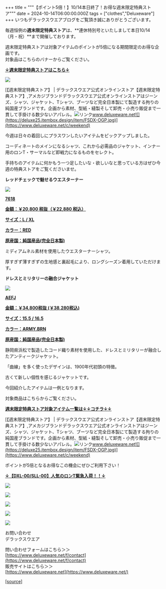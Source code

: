 +++
title = """【ポイント5倍！】10/14本日終了！お得な週末限定特典ストア"""
date = 2024-10-14T06:00:00.000Z
tags = ["clothes","Deluxeware"]
+++
いつもデラックスウエアブログをご覧頂き誠にありがとうございます。

毎週恒例の**週末限定特典ストア**は、**連休特別号といたしまして本日10/14（月・祝）**まで開催しております。

週末限定特典ストアは対象アイテムのポイントが5倍になる期間限定のお得な企画です。  
対象品はこちらのバナーからご覧ください。

**[↓週末限定特典ストアはこちら↓](https://www.deluxeware.net/c/weekend)**

[![](https://stat.ameba.jp/user_images/20240913/17/deluxeware/18/35/j/o1200050015485842080.jpg)](https://www.deluxeware.net/c/weekend)

[【週末限定特典ストア】 | デラックスウエア公式オンラインストア【週末限定特典ストア】,アメカジブランドデラックスウエア公式オンラインストアはジーンズ、シャツ、ジャケット、Tシャツ、ブーツなど完全日本製にて製造する拘りの純国産ブランドです。企画から素材、型紙・縫製そして卸売・小売り販促まで一貫して手掛ける数少ないアパレル。![リンク](https://c.stat100.ameba.jp/ameblo/symbols/v3.20.0/svg/gray/editor_link.svg)www.deluxeware.net![](https://deluxe25.itembox.design/item/FSDX-OGP.jpg)](https://www.deluxeware.net/c/weekend)

今週は日々の着回しにプラスワンしたいアイテムをピックアップしました。

コーディネートのメインになるシャツ、これから必需品のジャケット、インナー用のロンT・サーマルなど即戦力になるものをセレクト。

手持ちのアイテムに何かもう一つ足したいな・欲しいなと思っている方はぜひ今週の特典ストアをご覧くださいませ。

**レッドチェックで魅せるウエスターナー**

[![](https://stat.ameba.jp/user_images/20241011/10/deluxeware/95/4d/j/o0800100015496473899.jpg)](https://www.deluxeware.net/c/deluxeware/7618)

**[7618](https://www.deluxeware.net/c/deluxeware/7618)**

**[金額：￥20,800 税抜（￥22,880 税込）](https://www.deluxeware.net/c/deluxeware/7618)**

**[サイズ：L / XL](https://www.deluxeware.net/c/deluxeware/7618)**

**[カラー：RED](https://www.deluxeware.net/c/deluxeware/7618)**

**[原産国：純国産品(完全日本製)](https://www.deluxeware.net/c/deluxeware/7618)**

ミディアムネル素材を使用したウエスターナーシャツ。

厚すぎず薄すぎずの生地感と裏起毛により、ロングシーズン着用していただけます。

**ドレスとミリタリーの融合ジャケット**

[![](https://stat.ameba.jp/user_images/20241011/10/deluxeware/43/1e/j/o0800100015496473906.jpg)](https://www.deluxeware.net/c/dalees/AEFJ)

**[AEFJ](https://www.deluxeware.net/c/dalees/AEFJ)**

**[金額：￥34,800税抜 (￥38,280税込)](https://www.deluxeware.net/c/dalees/AEFJ)**

**[サイズ：15.5 / 16.5](https://www.deluxeware.net/c/dalees/AEFJ)**

**[カラー：ARMY.BRN](https://www.deluxeware.net/c/dalees/AEFJ)**

**[原産国：純国産品(完全日本製)](https://www.deluxeware.net/c/dalees/AEFJ)**

静岡県浜松で製造したコード織り素材を使用した、ドレスとミリタリーが融合したアンティークジャケット。

「曲線」を多く使ったデザインは、1900年代初頭の特徴。

古くて新しい個性を感じるジャケットです。

今回紹介したアイテムは一例となります。

対象商品はこちらからご覧ください。

[**週末限定特典ストア対象アイテム一覧は↓↓コチラ↓↓**](https://www.deluxeware.net/c/weekend)

[【週末限定特典ストア】 | デラックスウエア公式オンラインストア【週末限定特典ストア】,アメカジブランドデラックスウエア公式オンラインストアはジーンズ、シャツ、ジャケット、Tシャツ、ブーツなど完全日本製にて製造する拘りの純国産ブランドです。企画から素材、型紙・縫製そして卸売・小売り販促まで一貫して手掛ける数少ないアパレル。![リンク](https://c.stat100.ameba.jp/ameblo/symbols/v3.20.0/svg/gray/editor_link.svg)www.deluxeware.net![](https://deluxe25.itembox.design/item/FSDX-OGP.jpg)](https://www.deluxeware.net/c/weekend)

ポイントが5倍となるお得なこの機会にぜひご利用下さい！

**[↓【DXL-00/SLL-00】人気のロンT緊急入荷！！↓](https://www.deluxeware.net/)**

[![](https://stat.ameba.jp/user_images/20241007/16/deluxeware/df/96/j/o0800026015495163803.jpg?caw=800)](https://www.deluxeware.net/)

[![](https://stat.ameba.jp/user_images/20240614/12/deluxeware/fb/b4/j/o0800026015451324172.jpg?caw=800)](https://www.deluxeware.net/c/2024FWreserveall)

[![](https://stat.ameba.jp/user_images/20240315/15/deluxeware/04/7f/j/o0800026015413271803.jpg?caw=800)](https://www.instagram.com/deluxeware/?hl=ja)

[![](https://stat.ameba.jp/user_images/20220415/12/deluxeware/3b/ce/j/o0800026015103175481.jpg?caw=800)](https://www.deluxeware.net/f/headstore)

[![](https://stat.ameba.jp/user_images/20220415/12/deluxeware/d7/c6/j/o0800026015103175487.jpg?caw=800)](https://www.deluxeware.net/)

お問い合わせ  
デラックスウエア

問い合わせフォームはこちら＞＞  
[https://www.deluxeware.net/f/contact](https://www.deluxeware.net/f/contact)  
販売サイトはこちら＞＞  
[https://www.deluxeware.net](https://www.deluxeware.net/)

[[source]](https://ameblo.jp/deluxeware/entry-12870825400.html)
